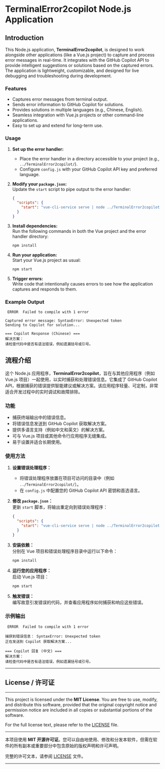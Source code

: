 # TerminalError2copilot Node.js Application

## Introduction 

This Node.js application, **TerminalError2copilot**, is designed to work alongside other applications (like a Vue.js project) to capture and process error messages in real-time. It integrates with the GitHub Copilot API to provide intelligent suggestions or solutions based on the captured errors. The application is lightweight, customizable, and designed for live debugging and troubleshooting during development.

### Features
- Captures error messages from terminal output.
- Sends error information to GitHub Copilot for solutions.
- Provides solutions in multiple languages (e.g., Chinese, English).
- Seamless integration with Vue.js projects or other command-line applications.
- Easy to set up and extend for long-term use.

### Usage
1. **Set up the error handler:**
    - Place the error handler in a directory accessible to your project (e.g., `../TerminalError2copilot/`).
    - Configure `config.js` with your GitHub Copilot API key and preferred language.

2. **Modify your `package.json`:**  
   Update the `start` script to pipe output to the error handler:
   ```json
   {
     "scripts": {
       "start": "vue-cli-service serve | node ../TerminalError2copilot/index.js"
     }
   }
   ```

3. **Install dependencies:**  
   Run the following commands in both the Vue project and the error handler directory:
   ```bash
   npm install
   ```

4. **Run your application:**  
   Start your Vue.js project as usual:
   ```bash
   npm start
   ```

5. **Trigger errors:**  
   Write code that intentionally causes errors to see how the application captures and responds to them.

### Example Output
```plaintext
 ERROR  Failed to compile with 1 error

Captured error message: SyntaxError: Unexpected token
Sending to Copilot for solution...

=== Copilot Response (Chinese) ===
解决方案：
请检查代码中是否有语法错误，例如遗漏括号或引号。
```

## 流程介绍

这个 Node.js 应用程序，**TerminalError2copilot**，旨在与其他应用程序（例如 Vue.js 项目）一起使用，以实时捕获和处理错误信息。它集成了 GitHub Copilot API，根据捕获的错误提供智能建议或解决方案。该应用程序轻量、可定制，非常适合开发过程中的实时调试和故障排除。

### 功能
- 捕获终端输出中的错误信息。
- 将错误信息发送到 GitHub Copilot 获取解决方案。
- 提供多语言支持（例如中文和英文）的解决方案。
- 可与 Vue.js 项目或其他命令行应用程序无缝集成。
- 易于设置并适合长期使用。

### 使用方法
1. **设置错误处理程序：**
    - 将错误处理程序放置在项目可访问的目录中（例如 `../TerminalError2copilot/`）。
    - 在 `config.js` 中配置您的 GitHub Copilot API 密钥和首选语言。

2. **修改 `package.json`：**  
   更新 `start` 脚本，将输出重定向到错误处理程序：
   ```json
   {
     "scripts": {
       "start": "vue-cli-service serve | node ../TerminalError2copilot/index.js"
     }
   }
   ```

3. **安装依赖：**  
   分别在 Vue 项目和错误处理程序目录中运行以下命令：
   ```bash
   npm install
   ```

4. **运行您的应用程序：**  
   启动 Vue.js 项目：
   ```bash
   npm start
   ```

5. **触发错误：**  
   编写故意引发错误的代码，并查看应用程序如何捕获和响应这些错误。

### 示例输出
```plaintext
 ERROR  Failed to compile with 1 error

捕获到错误信息： SyntaxError: Unexpected token
正在发送到 Copilot 获取解决方案...

=== Copilot 回复 (中文) ===
解决方案：
请检查代码中是否有语法错误，例如遗漏括号或引号。
```
---

## License / 许可证

---

This project is licensed under the **MIT License**. You are free to use, modify, and distribute this software, provided that the original copyright notice and permission notice are included in all copies or substantial portions of the software.

For the full license text, please refer to the [LICENSE](./LICENSE) file.

---

本项目使用 **MIT 开源许可证**。您可以自由地使用、修改和分发本软件，但需在软件的所有副本或重要部分中包含原始的版权声明和许可声明。

完整的许可文本，请参阅 [LICENSE](./LICENSE) 文件。

---
